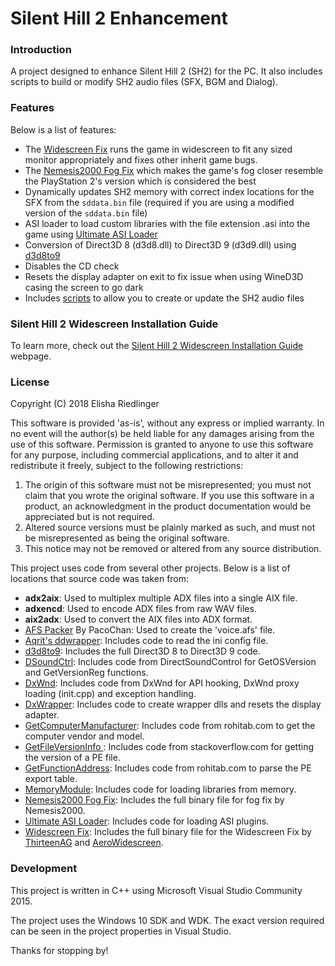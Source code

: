 # Silent Hill 2 Enhancement
### Introduction
A project designed to enhance Silent Hill 2 (SH2) for the PC. It also includes scripts to build or modify SH2 audio files (SFX, BGM and Dialog).

### Features
Below is a list of features:

 * The [Widescreen Fix](https://github.com/ThirteenAG/WidescreenFixesPack/releases/tag/sh2) runs the game in widescreen to fit any sized monitor appropriately and fixes other inherit game bugs.
 * The [Nemesis2000 Fog Fix](http://ps2wide.net/pc.html#sh2) which makes the game's fog closer resemble the PlayStation 2's version which is considered the best
 * Dynamically updates SH2 memory with correct index locations for the SFX from the `sddata.bin` file (required if you are using a modified version of the `sddata.bin` file)
 * ASI loader to load custom libraries with the file extension .asi into the game using [Ultimate ASI Loader](https://github.com/ThirteenAG/Ultimate-ASI-Loader)
 * Conversion of Direct3D 8 (d3d8.dll) to Direct3D 9 (d3d9.dll) using [d3d8to9](https://github.com/crosire/d3d8to9)
 * Disables the CD check
 * Resets the display adapter on exit to fix issue when using WineD3D casing the screen to go dark
 * Includes [scripts](AudioScripts) to allow you to create or update the SH2 audio files

### Silent Hill 2 Widescreen Installation Guide
To learn more, check out the [Silent Hill 2 Widescreen Installation Guide](http://www.enhanced.townofsilenthill.com/SH2/) webpage.

### License
Copyright (C) 2018 Elisha Riedlinger

This software is provided 'as-is', without any express or implied warranty. In no event will the author(s) be held liable for any damages arising from the use of this software. Permission is granted to anyone to use this software for any purpose, including commercial applications, and to alter it and redistribute it freely, subject to the following restrictions:

1. The origin of this software must not be misrepresented; you must not claim that you wrote the original software. If you use this software in a product, an acknowledgment in the product documentation would be appreciated but is not required.
2. Altered source versions must be plainly marked as such, and must not be misrepresented as being the original software.
3. This notice may not be removed or altered from any source distribution.

This project uses code from several other projects. Below is a list of locations that source code was taken from:

 * **adx2aix**: Used to multiplex multiple ADX files into a single AIX file.
 * **adxencd**: Used to encode ADX files from raw WAV files.
 * **aix2adx**: Used to convert the AIX files into ADX format.
 * [AFS Packer](https://www.romhacking.net/utilities/843/) By PacoChan: Used to create the 'voice.afs' file.
 * [Aqrit's ddwrapper](http://bitpatch.com/ddwrapper.html): Includes code to read the ini config file.
 * [d3d8to9](https://github.com/crosire/d3d8to9): Includes the full Direct3D 8 to Direct3D 9 code.
 * [DSoundCtrl](https://github.com/nRaecheR/DirectSoundControl): Includes code from DirectSoundControl for GetOSVersion and GetVersionReg functions.
 * [DxWnd](https://sourceforge.net/projects/dxwnd/): Includes code from DxWnd for API hooking, DxWnd proxy loading (init.cpp) and exception handling.
 * [DxWrapper](https://github.com/elishacloud/dxwrapper): Includes code to create wrapper dlls and resets the display adapter.
 * [GetComputerManufacturer](http://www.rohitab.com/discuss/topic/35915-win32-api-to-get-system-information/): Includes code from rohitab.com to get the computer vendor and model.
 * [GetFileVersionInfo ](https://stackoverflow.com/a/940743): Includes code from stackoverflow.com for getting the version of a PE file.
 * [GetFunctionAddress](http://www.rohitab.com/discuss/topic/40594-parsing-pe-export-table/): Includes code from rohitab.com to parse the PE export table.
 * [MemoryModule](https://github.com/fancycode/MemoryModule): Includes code for loading libraries from memory.
 * [Nemesis2000 Fog Fix](http://ps2wide.net/pc.html#sh2): Includes the full binary file for fog fix by Nemesis2000.
 * [Ultimate ASI Loader](https://github.com/ThirteenAG/Ultimate-ASI-Loader): Includes code for loading ASI plugins.
 * [Widescreen Fix](https://github.com/ThirteenAG/WidescreenFixesPack/releases/tag/sh2): Includes the full binary file for the Widescreen Fix by [ThirteenAG](https://github.com/ThirteenAG) and [AeroWidescreen](https://github.com/AeroWidescreen).

### Development
This project is written in C++ using Microsoft Visual Studio Community 2015.

The project uses the Windows 10 SDK and WDK. The exact version required can be seen in the project properties in Visual Studio.

Thanks for stopping by!